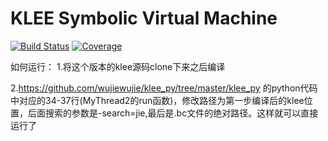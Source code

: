KLEE Symbolic Virtual Machine
=============================

[![Build Status](https://travis-ci.org/klee/klee.svg?branch=master)](https://travis-ci.org/klee/klee)
[![Coverage](https://codecov.io/gh/klee/klee/branch/master/graph/badge.svg)](https://codecov.io/gh/klee/klee)

如何运行：
1.将这个版本的klee源码clone下来之后编译

2.https://github.com/wujiewujie/klee_py/tree/master/klee_py
的python代码中对应的34-37行(MyThread2的run函数)，修改路径为第一步编译后的klee位置，后面搜索的参数是-search=jie,最后是.bc文件的绝对路径。这样就可以直接运行了
